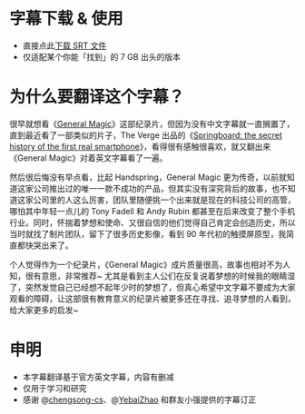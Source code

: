 # 字幕下载 & 使用
* 直接点此[下载 SRT 文件](https://github.com/JJYing/General-Magic-Chinese-Subtitle/releases/download/1.0/General.Magic.srt)
* 仅适配某个你能「找到」的 7 GB 出头的版本

# 为什么要翻译这个字幕？
很早就想看《[General Magic](https://movie.douban.com/subject/27073244/)》这部纪录片，但因为没有中文字幕就一直搁置了，直到最近看了一部类似的片子，The Verge 出品的《[Springboard: the secret history of the first real smartphone](https://www.youtube.com/watch?v=b9_Vh9h3Ohw)》，看得很有感触很喜欢，就又翻出来《General Magic》对着英文字幕看了一遍。

然后很后悔没有早点看，比起 Handspring，General Magic 更为传奇，以前就知道这家公司推出过的唯一一款不成功的产品，但其实没有深究背后的故事，也不知道这家公司里的人这么厉害，团队里随便挑一个出来就是现在的科技公司的高管，哪怕其中年轻一点儿的 Tony Fadell 和 Andy Rubin 都甚至在后来改变了整个手机行业。同时，怀揣着梦想和使命、又很自信的他们觉得自己肯定会创造历史，所以当时就找了制片团队，留下了很多历史影像，看到 90 年代初的触摸屏原型，我简直都快哭出来了。

个人觉得作为一个纪录片，《General Magic》成片质量很高，故事也相对不为人知，很有意思，非常推荐~ 尤其是看到主人公们在反复说着梦想的时候我的眼睛湿了，突然发觉自己已经想不起年少时的梦想了，但真心希望中文字幕不要成为大家观看的障碍，让这部很有教育意义的纪录片被更多还在寻找、追寻梦想的人看到，给大家更多的启发~

# 申明
* 本字幕翻译基于官方英文字幕，内容有删减
* 仅用于学习和研究
* 感谢 @[chengsong-cs](https://github.com/chengsong-cs)、@[YebaiZhao](https://github.com/YebaiZhao) 和群友小强提供的字幕订正

